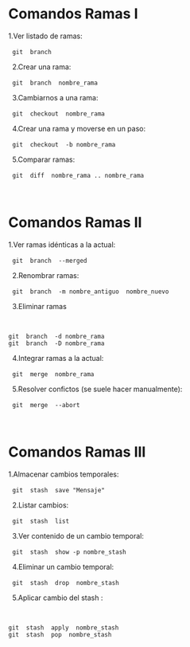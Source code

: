 # Comandos Ramas I
1.Ver listado de ramas:

&nbsp;
`git  branch`

&nbsp;
2.Crear una rama:

&nbsp;
`git  branch  nombre_rama`

&nbsp;
3.Cambiarnos a una rama:

&nbsp;
`git  checkout  nombre_rama`

&nbsp;
4.Crear una rama y moverse en un paso:

&nbsp;
`git  checkout  -b nombre_rama`

&nbsp;
5.Comparar ramas:

&nbsp;
`git  diff  nombre_rama .. nombre_rama`

&nbsp;
# Comandos Ramas II
1.Ver ramas idénticas a la actual:

&nbsp;
`git  branch  --merged`

&nbsp;
2.Renombrar ramas:

&nbsp;
`git  branch  -m nombre_antiguo  nombre_nuevo`

&nbsp;
3.Eliminar ramas

&nbsp;
~~~
git  branch  -d nombre_rama
git  branch  -D nombre_rama
~~~

&nbsp;
4.Integrar ramas a la actual:


&nbsp;
`git  merge  nombre_rama`


&nbsp;
5.Resolver confictos (se suele hacer manualmente):


&nbsp;
`git  merge  --abort`


&nbsp;
# Comandos Ramas III
1.Almacenar cambios temporales:

&nbsp;
`git  stash  save "Mensaje"`

&nbsp;
2.Listar cambios:

&nbsp;
`git  stash  list`

&nbsp;
3.Ver contenido de un cambio temporal:

&nbsp;
`git  stash  show -p nombre_stash`

&nbsp;
4.Eliminar un cambio temporal:

&nbsp;
`git  stash  drop  nombre_stash`

&nbsp;
5.Aplicar cambio del
stash
:

&nbsp;
~~~
git  stash  apply  nombre_stash
git  stash  pop  nombre_stash
~~~
